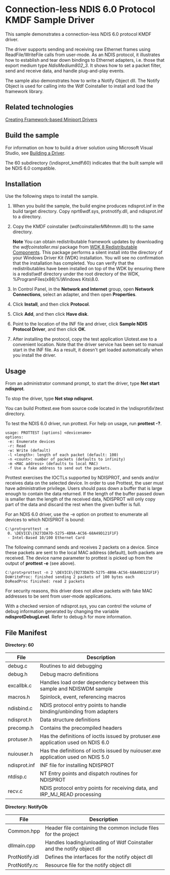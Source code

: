 <!---
    name: Connection-less NDIS 6.0 Protocol KMDF Sample Driver
    platform: KMDF
    language: cpp
    category: Network
    description: Demonstrates a connection-less NDIS 6.0 protocol KMDF driver.
    samplefwlink: https://go.microsoft.com/fwlink/p/?LinkId=620197
--->


Connection-less NDIS 6.0 Protocol KMDF Sample Driver
====================================================

This sample demonstrates a connection-less NDIS 6.0 protocol KMDF driver.

The driver supports sending and receiving raw Ethernet frames using ReadFile/WriteFile calls from user-mode. As an NDIS protocol, it illustrates how to establish and tear down bindings to Ethernet adapters, i.e. those that export medium type *NdisMedium802\_3*. It shows how to set a packet filter, send and receive data, and handle plug-and-play events.

The sample also demonstrates how to write a Notify Object dll. The Notify Object is used for calling into the Wdf Coinstaller to install and load the framework library.

Related technologies
--------------------

[Creating Framework-based Miniport Drivers](https://msdn.microsoft.com/en-us/library/windows/hardware/ff540778)

Build the sample
----------------

For information on how to build a driver solution using Microsoft Visual Studio, see [Building a Driver](https://msdn.microsoft.com/en-us/library/windows/hardware/ff554644).

The 60 subdirectory (\\ndisprot\_kmdf\\60) indicates that the built sample will be NDIS 6.0 compatible.

Installation
------------

Use the following steps to install the sample.

1.  When you build the sample, the build engine produces ndisprot.inf in the build target directory. Copy nprt6wdf.sys, protnotify.dll, and ndisprot.inf to a directory.
2.  Copy the KMDF coinstaller (wdfcoinstaller*MMmmm*.dll) to the same directory.

    **Note** You can obtain redistributable framework updates by downloading the *wdfcoinstaller.msi* package from [WDK 8 Redistributable Components](https://go.microsoft.com/fwlink/p/?LinkID=226396). This package performs a silent install into the directory of your Windows Driver Kit (WDK) installation. You will see no confirmation that the installation has completed. You can verify that the redistributables have been installed on top of the WDK by ensuring there is a redist\\wdf directory under the root directory of the WDK, %ProgramFiles(x86)%\\Windows Kits\\8.0.

3.  In Control Panel, in the **Network and Internet** group, open **Network Connections**, select an adapter, and then open **Properties**.

4.  Click **Install**, and then click **Protocol**.

5.  Click **Add**, and then click **Have disk**.

6.  Point to the location of the INF file and driver, click **Sample NDIS Protocol Driver**, and then click **OK**.

7.  After installing the protocol, copy the test application Uiotest.exe to a convenient location. Note that the driver service has been set to manual start in the INF file. As a result, it doesn't get loaded automatically when you install the driver.

Usage
-----

From an administrator command prompt, to start the driver, type **Net start ndisprot**.

To stop the driver, type **Net stop ndisprot**.

You can build Prottest.exe from source code located in the \\ndisprot\\6x\\test directory.

To test the NDIS 6.0 driver, run prottest. For help on usage, run **prottest -?**.

```
usage: PROTTEST [options] <devicename>
options:
 -e: Enumerate devices
 -r: Read
 -w: Write (default)
 -l <length>: length of each packet (default: 100)
 -n <count>: number of packets (defaults to infinity)
 -m <MAC address> (defaults to local MAC)
 -f Use a fake address to send out the packets.
```


Prottest exercises the IOCTLs supported by NDISPROT, and sends and/or receives data on the selected device. In order to use Prottest, the user must have administrative privilege. Users should pass down a buffer that is large enough to contain the data returned. If the length of the buffer passed down is smaller than the length of the received data, NDISPROT will only copy part of the data and discard the rest when the given buffer is full.

For an NDIS 6.0 driver, use the -e option on prottest to enumerate all devices to which NDISPROT is bound:

```
C:\prot>prottest -e
 0. \DEVICE\{9273DA7D-5275-4B9A-AC56-68A49D121F1F}
 - Intel-Based 10/100 Ethernet Card
```

The following command sends and receives 2 packets on a device. Since these packets are sent to the local MAC address (default), both packets are received. The device name parameter to prottest is picked up from the output of **prottest -e** (see above).

```
C:\prot>prottest -n 2 \DEVICE\{9273DA7D-5275-4B9A-AC56-68A49D121F1F}
DoWriteProc: finished sending 2 packets of 100 bytes each
DoReadProc finished: read 2 packets
```

For security reasons, this driver does not allow packets with fake MAC addresses to be sent from user-mode applications.

With a checked version of ndisprot.sys, you can control the volume of debug information generated by changing the variable **ndisprotDebugLevel**. Refer to debug.h for more information.

File Manifest
-------------

**Directory: 60**

File | Description 
-----|------------
debug.c | Routines to aid debugging
debug.h | Debug macro definitions
excallbk.c | Handles load order dependency between this sample and NDISWDM sample
macros.h | Spinlock, event, referencing macros
ndisbind.c | NDIS protocol entry points to handle binding/unbinding from adapters
ndisprot.h | Data structure definitions
precomp.h | Contains the precompiled headers
protuser.h | Has the definitions of ioctls issued by protuser.exe application used on NDIS 6.0 
nuiouser.h | Has the definitions of ioctls issued by nuiouser.exe application used on NDIS 5.0 
ndisprot.inf | INF file for installing NDISPROT
ntdisp.c | NT Entry points and dispatch routines for NDISPROT
recv.c | NDIS protocol entry points for receiving data, and IRP_MJ_READ processing

**Directory: NotifyOb**

File | Description 
-----|------------
Common.hpp | Header file containing the common include files for the project
dllmain.cpp |  Handles loading/unloading of Wdf Coinstaller and the notify object dll
ProtNotify.idl |  Defines the interfaces for the notify object dll
ProtNotify.rc |  Resource file for the notify object dll

